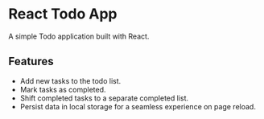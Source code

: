 # React Todo App

A simple Todo application built with React.

## Features

- Add new tasks to the todo list.
- Mark tasks as completed.
- Shift completed tasks to a separate completed list.
- Persist data in local storage for a seamless experience on page reload.

